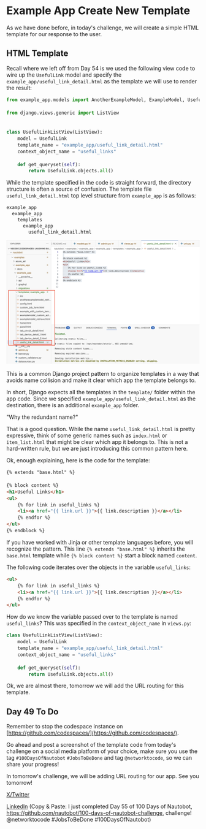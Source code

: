 # Example App Create New Template

As we have done before, in today's challenge, we will create a simple HTML template for our response to the user. 

## HTML Template 

Recall where we left off from Day 54 is we used the following view code to wire up the `UsefulLink` model and specify the `example_app/useful_link_detail.html` as the template we will use to render the result: 

```python views.py
from example_app.models import AnotherExampleModel, ExampleModel, UsefulLink

from django.views.generic import ListView


class UsefulLinkListView(ListView): 
    model = UsefulLink
    template_name = "example_app/useful_link_detail.html"
    context_object_name = "useful_links"

    def get_queryset(self):
        return UsefulLink.objects.all()
```

While the template specified in the code is straight forward, the directory structure is often a source of confusion. The template file `useful_link_detail.html` top level structure from `example_app` is as follows: 

```
example_app
  example_app
    templates
      example_app
        useful_link_detail.html
```

![template_1](images/template_1.png)

This is a common Django project pattern to organize templates in a way that avoids name collision and make it clear which app the template belongs to. 

In short, Django expects all the templates in the `template/` folder within the app code. Since we specified `example_app/useful_link_detail.html` as the destination, there is an additional `example_app` folder. 

"Why the redundant name?" 

That is a good question. While the name `useful_link_detail.html` is pretty expressive, think of some generic names such as `index.html` or `item_list.html` that might be clear which app it belongs to. This is not a hard-written rule, but we are just introducing this common pattern here. 

Ok, enough explaining, here is the code for the template: 

```html template.html
{% extends "base.html" %}

{% block content %}
<h1>Useful Links</h1>
<ul>
    {% for link in useful_links %}
    <li><a href="{{ link.url }}">{{ link.description }}</a></li>
    {% endfor %}
</ul>
{% endblock %}
```

If you have worked with Jinja or other template languages before, you will recognize the pattern. This line `{% extends "base.html" %}` inherits the `base.html` template while `{% block content %}` start a block named `content`. 

The following code iterates over the objects in the variable `useful_links`: 

```html
<ul>
    {% for link in useful_links %}
    <li><a href="{{ link.url }}">{{ link.description }}</a></li>
    {% endfor %}
</ul>
```

How do we know the variable passed over to the template is named `useful_links`? This was specified in the `context_object_name` in `views.py`: 

```python 
class UsefulLinkListView(ListView):
    model = UsefulLink
    template_name = "example_app/useful_link_detail.html"
    context_object_name = "useful_links"

    def get_queryset(self):
        return UsefulLink.objects.all()
```

Ok, we are almost there, tomorrow we will add the URL routing for this template. 

## Day 49 To Do

Remember to stop the codespace instance on [https://github.com/codespaces/](https://github.com/codespaces/). 

Go ahead and post a screenshot of the template code from today's challenge on a social media platform of your choice, make sure you use the tag `#100DaysOfNautobot` `#JobsToBeDone` and tag `@networktocode`, so we can share your progress! 

In tomorrow's challenge, we will be adding URL routing for our app. See you tomorrow! 

[X/Twitter](<https://twitter.com/intent/tweet?url=https://github.com/nautobot/100-days-of-nautobot&text=I+jst+completed+Day+55+of+the+100+days+of+nautobot+challenge+!&hashtags=100DaysOfNautobot,JobsToBeDone>)

[LinkedIn](https://www.linkedin.com/) (Copy & Paste: I just completed Day 55 of 100 Days of Nautobot, https://github.com/nautobot/100-days-of-nautobot-challenge, challenge! @networktocode #JobsToBeDone #100DaysOfNautobot) 